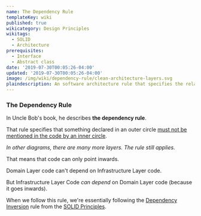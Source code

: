 ```yaml
---
name: The Dependency Rule
templateKey: wiki
published: true
wikicategory: Design Principles
wikitags:
  - SOLID
  - Architecture
prerequisites:
  - Interface
  - Abstract class
date: '2019-07-30T00:05:26-04:00'
updated: '2019-07-30T00:05:26-04:00'
image: /img/wiki/dependency-rule/clean-architecture-layers.svg
plaindescription: An software architecture rule that specifies the relationship between layers, namely that an inner layer should never rely on anything from an outer layer. 
---
```


### The Dependency Rule

In Uncle Bob's book, he describes **the dependency rule**.

That rule specifies that something declared in an outer circle <u>must not be mentioned in the code by an inner circle</u>.

_In other diagrams, there are many more layers. The rule still applies._

That means that code can only point inwards.

Domain Layer code can't depend on Infrastructure Layer code.

But Infrastructure Layer Code _can depend_ on Domain Layer code (because it goes inwards).

When we follow this rule, we're essentially following the [Dependency Inversion](dependency-inversion/) rule from the [SOLID Principles](/articles/solid-principles/solid-typescript/).


